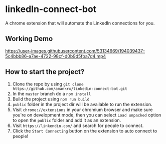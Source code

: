 # linkedIn-connect-bot

A chrome extension that will automate the LinkedIn connections for you.

## Working Demo


https://user-images.githubusercontent.com/53134669/194039437-5c4bbb86-a7ae-4722-98cf-d0b9d5fba7d4.mp4


## How to start the project?

1. Clone the repo by using `git clone https://github.com/amankrx/linkedin-connect-bot.git`
2. In the `master` branch do a `npm install`
3. Build the project using `npm run build`
4. `public` folder in the project dir will be available to run the extension.
5. Visit `chrome://extensions` in your chromium browser and make sure you're on development mode, then you can select `Load unpacked` option to open the `public` folder and add it as an extension.
6. Visit `https://linkendin.com/` and search for people to connect.
7. Click the `Start Connecting` button on the extension to auto connect to people!
